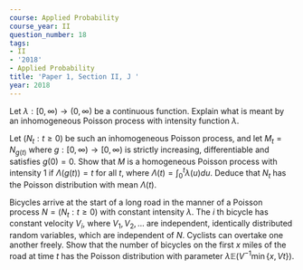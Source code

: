 ```yaml
---
course: Applied Probability
course_year: II
question_number: 18
tags:
- II
- '2018'
- Applied Probability
title: 'Paper 1, Section II, J '
year: 2018
---
```




Let $\lambda:[0, \infty) \rightarrow(0, \infty)$ be a continuous function. Explain what is meant by an inhomogeneous Poisson process with intensity function $\lambda$.

Let $\left(N_{t}: t \geqslant 0\right)$ be such an inhomogeneous Poisson process, and let $M_{t}=N_{g(t)}$ where $g:[0, \infty) \rightarrow[0, \infty)$ is strictly increasing, differentiable and satisfies $g(0)=0$. Show that $M$ is a homogeneous Poisson process with intensity 1 if $\Lambda(g(t))=t$ for all $t$, where $\Lambda(t)=\int_{0}^{t} \lambda(u) d u$. Deduce that $N_{t}$ has the Poisson distribution with mean $\Lambda(t)$.

Bicycles arrive at the start of a long road in the manner of a Poisson process $N=\left(N_{t}: t \geqslant 0\right)$ with constant intensity $\lambda$. The $i$ th bicycle has constant velocity $V_{i}$, where $V_{1}, V_{2}, \ldots$ are independent, identically distributed random variables, which are independent of $N$. Cyclists can overtake one another freely. Show that the number of bicycles on the first $x$ miles of the road at time $t$ has the Poisson distribution with parameter $\lambda \mathbb{E}\left(V^{-1} \min \{x, V t\}\right)$.